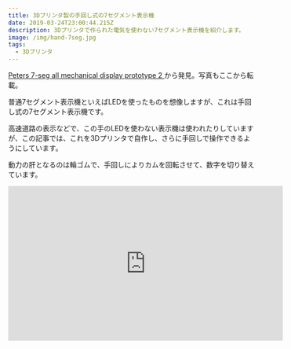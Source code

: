 ```yaml
---
title: 3Dプリンタ製の手回し式の7セグメント表示機
date: 2019-03-24T23:00:44.215Z
description: 3Dプリンタで作られた電気を使わない7セグメント表示機を紹介します。
image: /img/hand-7seg.jpg
tags:
  - 3Dプリンタ
---
```

[Peters 7-seg all mechanical display prototype 2
](https://hackaday.io/project/163473-peters-7-seg-all-mechanical-display-prototype-2)から発見。写真もここから転載。

普通7セグメント表示機といえばLEDを使ったものを想像しますが、これは手回し式の7セグメント表示機です。

高速道路の表示などで、この手のLEDを使わない表示機は使われたりしていますが、この記事では、これを3Dプリンタで自作し、さらに手回しで操作できるようにしています。

動力の肝となるのは輪ゴムで、手回しによりカムを回転させて、数字を切り替えています。

<iframe width="560" height="315" src="https://www.youtube.com/embed/oHPHFjFOA3I" frameborder="0" allow="accelerometer; autoplay; encrypted-media; gyroscope; picture-in-picture" allowfullscreen></iframe>
